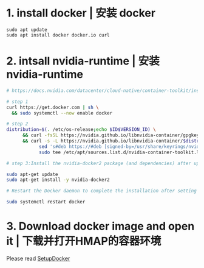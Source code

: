 # 1. install docker | 安装 docker
```
sudo apt update
sudo apt install docker docker.io curl
```

# 2. intsall nvidia-runtime | 安装 nvidia-runtime

``` sh
# https://docs.nvidia.com/datacenter/cloud-native/container-toolkit/install-guide.html#installing-on-ubuntu-and-debian

# step 1
curl https://get.docker.com | sh \
  && sudo systemctl --now enable docker

# step 2
distribution=$(. /etc/os-release;echo $ID$VERSION_ID) \
      && curl -fsSL https://nvidia.github.io/libnvidia-container/gpgkey | sudo gpg --dearmor -o /usr/share/keyrings/nvidia-container-toolkit-keyring.gpg \
      && curl -s -L https://nvidia.github.io/libnvidia-container/$distribution/libnvidia-container.list | \
            sed 's#deb https://#deb [signed-by=/usr/share/keyrings/nvidia-container-toolkit-keyring.gpg] https://#g' | \
            sudo tee /etc/apt/sources.list.d/nvidia-container-toolkit.list

# step 3:Install the nvidia-docker2 package (and dependencies) after updating the package listing:

sudo apt-get update
sudo apt-get install -y nvidia-docker2

# Restart the Docker daemon to complete the installation after setting the default runtime:

sudo systemctl restart docker
```


# 3. Download docker image and open it | 下载并打开HMAP的容器环境

Please read [SetupDocker](./setup_docker.md)
